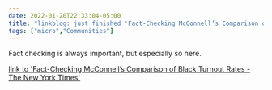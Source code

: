 ```yaml
---
date: 2022-01-20T22:33:04-05:00
title: "linkblog: just finished 'Fact-Checking McConnell’s Comparison of Black Turnout Rates - The New York Times'"
tags: ["micro","Communities"]
---
```

Fact checking is always important, but especially so here.
 
[link to 'Fact-Checking McConnell’s Comparison of Black Turnout Rates - The New York Times'](https://www.nytimes.com/2022/01/20/us/politics/fact-check-mcconnell-black-turnout.html)
